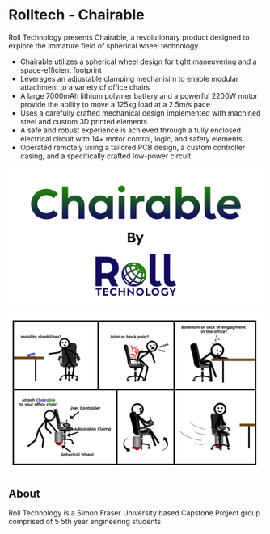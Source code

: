 # Rolltech - Chairable

Roll Technology presents Chairable, a revolutionary product designed to explore the immature field of spherical wheel technology.

- Chairable utilizes a spherical wheel design for tight maneuvering and a space-efficient footprint
- Leverages an adjustable clamping mechanisim to enable modular attachment to a variety of office chairs
- A large 7000mAh lithium polymer battery and a powerful 2200W motor provide the ability to move a 125kg load at a 2.5m/s pace
- Uses a carefully crafted mechanical design implemented with machined steel and custom 3D printed elements
- A safe and robust experience is achieved through a fully enclosed electrical circuit with 14+ motor control, logic, and safety elements
- Operated remotely using a tailored PCB design, a custom controller casing, and a specifically crafted low-power circuit.

![Logo](docs/img/png/title.png)
![Graphical Abstract](docs/img/png/graphicalabs.png)

## About

Roll Technology is a Simon Fraser University based Capstone Project group comprised of 5 5th year engineering students.
